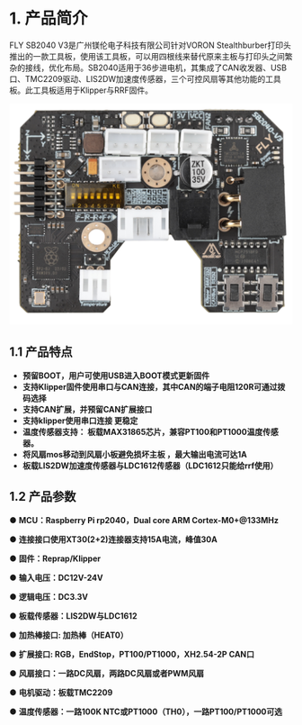 # 1. 产品简介

FLY SB2040 V3是广州镁伦电子科技有限公司针对VORON Stealthburber打印头推出的一款工具板，使用该工具板，可以用四根线来替代原来主板与打印头之间繁杂的接线，优化布局。SB2040适用于36步进电机，其集成了CAN收发器、USB口、TMC2209驱动、LIS2DW加速度传感器，三个可控风扇等其他功能的工具板。此工具板适用于Klipper与RRF固件。

![v3](../../images/boards/fly_sb2040_v3/sb2040.png)

## 1.1 产品特点

* **预留BOOT，用户可使用USB进入BOOT模式更新固件**
* **支持Klipper固件使用串口与CAN连接，其中CAN的端子电阻120R可通过拨码选择**
* **支持CAN扩展，并预留CAN扩展接口**
*  **支持klipper使用串口连接 更稳定**
* **温度传感器支持： 板载MAX31865芯片，兼容PT100和PT1000温度传感器。**
* **将风扇mos移动到风扇小板避免损坏主板 ，最大输出电流可达1A**
* **板载LIS2DW加速度传感器与LDC1612传感器（LDC1612只能给rrf使用）**



## 1.2 产品参数

● **MCU：Raspberry Pi rp2040，Dual core ARM Cortex-M0+@133MHz**

● **连接接口使用XT30(2+2)连接器支持15A电流，峰值30A**

● **固件：Reprap/Klipper**

● **输入电压：DC12V-24V**

● **逻辑电压：DC3.3V**

● **板载传感器：LIS2DW与LDC1612**

● **加热棒接口: 加热棒（HEAT0）**

● **扩展接口: RGB，EndStop，PT100/PT1000，XH2.54-2P CAN口**

● **风扇接口：一路DC风扇，两路DC风扇或者PWM风扇**

● **电机驱动：板载TMC2209**

● **温度传感器：一路100K NTC或PT1000（TH0），一路PT100/PT1000可选**

